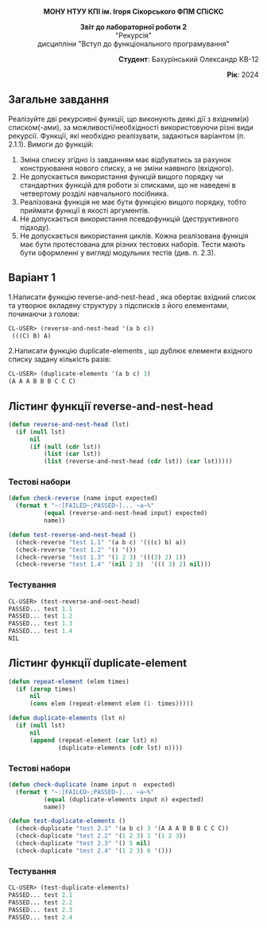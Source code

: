 <p align="center"><b>МОНУ НТУУ КПІ ім. Ігоря Сікорського ФПМ СПіСКС</b></p>
<p align="center">
<b>Звіт до лабораторної роботи 2</b><br/>
"Рекурсія"<br/>
дисципліни "Вступ до функціонального програмування"
</p>

<p align="right"> 
<b>Студент</b>: 
 Бахурінський Олександр КВ-12</p>

<p align="right"><b>Рік</b>: 2024</p>

## Загальне завдання
Реалізуйте дві рекурсивні функції, що виконують деякі дії з вхідним(и) списком(-ами), за
можливості/необхідності використовуючи різні види рекурсії. Функції, які необхідно
реалізувати, задаються варіантом (п. 2.1.1). Вимоги до функцій:
1. Зміна списку згідно із завданням має відбуватись за рахунок конструювання нового
списку, а не зміни наявного (вхідного).
2. Не допускається використання функцій вищого порядку чи стандартних функцій
для роботи зі списками, що не наведені в четвертому розділі навчального
посібника.
3. Реалізована функція не має бути функцією вищого порядку, тобто приймати функції
в якості аргументів.
4. Не допускається використання псевдофункцій (деструктивного підходу).
5. Не допускається використання циклів.
Кожна реалізована функція має бути протестована для різних тестових наборів. Тести
мають бути оформленні у вигляді модульних тестів (див. п. 2.3).

## Варіант 1

   1.Написати функцію reverse-and-nest-head , яка обертає вхідний список та утворює
вкладeну структуру з підсписків з його елементами, починаючи з голови:
```lisp
CL-USER> (reverse-and-nest-head '(a b c))
 (((C) B) A)
```
2.Написати функцію duplicate-elements , що дублює елементи вхідного списку
задану кількість разів:
```lisp
CL-USER> (duplicate-elements '(a b c) 3)
(A A A B B B C C C)
```

## Лістинг функції reverse-and-nest-head
```lisp
(defun reverse-and-nest-head (lst)
  (if (null lst)  
      nil         
      (if (null (cdr lst)) 
          (list (car lst)) 
          (list (reverse-and-nest-head (cdr lst)) (car lst)))))
```
### Тестові набори
```lisp
(defun check-reverse (name input expected)
  (format t "~:[FAILED~;PASSED~]... ~a~%"
          (equal (reverse-and-nest-head input) expected)
          name))

(defun test-reverse-and-nest-head ()
  (check-reverse "test 1.1" '(a b c) '(((c) b) a))
  (check-reverse "test 1.2" '() '())
  (check-reverse "test 1.3" '(1 2 3) '(((3) 2) 1))
  (check-reverse "test 1.4" '(nil 2 3)  '((( 3) 2) nil)))
```
### Тестування
```lisp
CL-USER> (test-reverse-and-nest-head)
PASSED... test 1.1
PASSED... test 1.2
PASSED... test 1.3
PASSED... test 1.4
NIL
```
## Лістинг функції duplicate-element
```lisp
(defun repeat-element (elem times)
  (if (zerop times)
      nil
      (cons elem (repeat-element elem (1- times)))))

(defun duplicate-elements (lst n)
  (if (null lst)
      nil
      (append (repeat-element (car lst) n)
              (duplicate-elements (cdr lst) n))))
```
### Тестові набори
```lisp
(defun check-duplicate (name input n  expected)
  (format t "~:[FAILED~;PASSED~]... ~a~%"
          (equal (duplicate-elements input n) expected)
          name))

(defun test-duplicate-elements ()
  (check-duplicate "test 2.1" '(a b c) 3 '(A A A B B B C C C))
  (check-duplicate "test 2.2" '(1 2 3) 1 '(1 2 3))
  (check-duplicate "test 2.3" '() 5 nil)
  (check-duplicate "test 2.4" '(1 2 3) 0 '()))
```
### Тестування
```lisp
CL-USER> (test-duplicate-elements)
PASSED... test 2.1
PASSED... test 2.2
PASSED... test 2.3
PASSED... test 2.4
```

